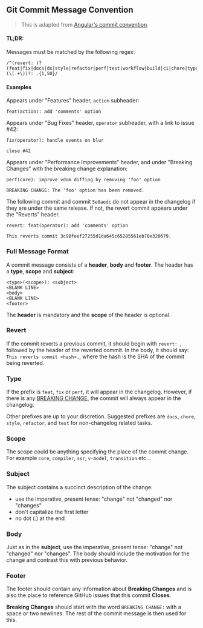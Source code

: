 ## Git Commit Message Convention

> This is adapted from [Angular's commit convention](https://github.com/conventional-changelog/conventional-changelog/tree/master/packages/conventional-changelog-angular).

#### TL;DR:

Messages must be matched by the following regex:

```regexp
/^(revert: )?(feat|fix|docs|dx|style|refactor|perf|test|workflow|build|ci|chore|types|wip)(\(.+\))?: .{1,50}/
```

#### Examples

Appears under "Features" header, `action` subheader:

```
feat(action): add 'comments' option
```

Appears under "Bug Fixes" header, `operator` subheader, with a link to issue #42:

```
fix(operator): handle events on blur

close #42
```

Appears under "Performance Improvements" header, and under "Breaking Changes" with the breaking change explanation:

```
perf(core): improve vdom diffing by removing 'foo' option

BREAKING CHANGE: The 'foo' option has been removed.
```

The following commit and commit `5e0aedc` do not appear in the changelog if they are under the same release. If not, the revert commit appears under the "Reverts" header.

```
revert: feat(operator): add 'comments' option

This reverts commit 3c98feef27255d1da645c65285561eb70e320679.
```

### Full Message Format

A commit message consists of a **header**, **body** and **footer**. The header has a **type**, **scope** and **subject**:

```
<type>(<scope>): <subject>
<BLANK LINE>
<body>
<BLANK LINE>
<footer>
```

The **header** is mandatory and the **scope** of the header is optional.

### Revert

If the commit reverts a previous commit, it should begin with `revert: `, followed by the header of the reverted commit. In the body, it should say: `This reverts commit <hash>.`, where the hash is the SHA of the commit being reverted.

### Type

If the prefix is `feat`, `fix` or `perf`, it will appear in the changelog. However, if there is any [BREAKING CHANGE](#footer), the commit will always appear in the changelog.

Other prefixes are up to your discretion. Suggested prefixes are `docs`, `chore`, `style`, `refactor`, and `test` for non-changelog related tasks.

### Scope

The scope could be anything specifying the place of the commit change. For example `core`, `compiler`, `ssr`, `v-model`, `transition` etc...

### Subject

The subject contains a succinct description of the change:

- use the imperative, present tense: "change" not "changed" nor "changes"
- don't capitalize the first letter
- no dot (.) at the end

### Body

Just as in the **subject**, use the imperative, present tense: "change" not "changed" nor "changes".
The body should include the motivation for the change and contrast this with previous behavior.

### Footer

The footer should contain any information about **Breaking Changes** and is also the place to
reference GitHub issues that this commit **Closes**.

**Breaking Changes** should start with the word `BREAKING CHANGE:` with a space or two newlines. The rest of the commit message is then used for this.
